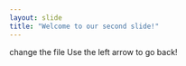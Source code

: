 ```yaml
---
layout: slide
title: "Welcome to our second slide!"
---
```

change the file
Use the left arrow to go back!
